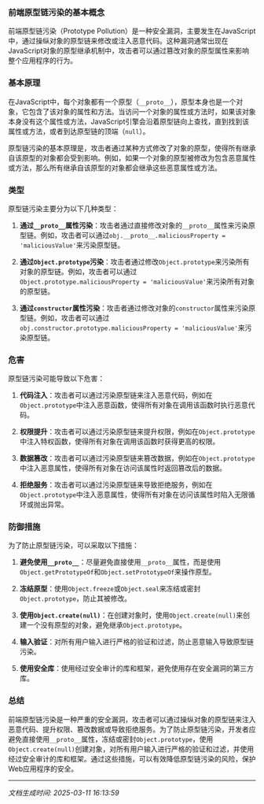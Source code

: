 ### 前端原型链污染的基本概念

前端原型链污染（Prototype Pollution）是一种安全漏洞，主要发生在JavaScript中，通过操纵对象的原型链来修改或注入恶意代码。这种漏洞通常出现在JavaScript对象的原型继承机制中，攻击者可以通过篡改对象的原型属性来影响整个应用程序的行为。

### 基本原理

在JavaScript中，每个对象都有一个原型（`__proto__`），原型本身也是一个对象，它包含了该对象的属性和方法。当访问一个对象的属性或方法时，如果该对象本身没有这个属性或方法，JavaScript引擎会沿着原型链向上查找，直到找到该属性或方法，或者到达原型链的顶端（`null`）。

原型链污染的基本原理是，攻击者通过某种方式修改了对象的原型，使得所有继承自该原型的对象都会受到影响。例如，如果一个对象的原型被修改为包含恶意属性或方法，那么所有继承自该原型的对象都会继承这些恶意属性或方法。

### 类型

原型链污染主要分为以下几种类型：

1. **通过`__proto__`属性污染**：攻击者通过直接修改对象的`__proto__`属性来污染原型链。例如，攻击者可以通过`obj.__proto__.maliciousProperty = 'maliciousValue'`来污染原型链。

2. **通过`Object.prototype`污染**：攻击者通过修改`Object.prototype`来污染所有对象的原型链。例如，攻击者可以通过`Object.prototype.maliciousProperty = 'maliciousValue'`来污染所有对象的原型链。

3. **通过`constructor`属性污染**：攻击者通过修改对象的`constructor`属性来污染原型链。例如，攻击者可以通过`obj.constructor.prototype.maliciousProperty = 'maliciousValue'`来污染原型链。

### 危害

原型链污染可能导致以下危害：

1. **代码注入**：攻击者可以通过污染原型链来注入恶意代码，例如在`Object.prototype`中注入恶意函数，使得所有对象在调用该函数时执行恶意代码。

2. **权限提升**：攻击者可以通过污染原型链来提升权限，例如在`Object.prototype`中注入特权函数，使得所有对象在调用该函数时获得更高的权限。

3. **数据篡改**：攻击者可以通过污染原型链来篡改数据，例如在`Object.prototype`中注入恶意属性，使得所有对象在访问该属性时返回篡改后的数据。

4. **拒绝服务**：攻击者可以通过污染原型链来导致拒绝服务，例如在`Object.prototype`中注入恶意属性，使得所有对象在访问该属性时陷入无限循环或抛出异常。

### 防御措施

为了防止原型链污染，可以采取以下措施：

1. **避免使用`__proto__`**：尽量避免直接使用`__proto__`属性，而是使用`Object.getPrototypeOf`和`Object.setPrototypeOf`来操作原型。

2. **冻结原型**：使用`Object.freeze`或`Object.seal`来冻结或密封`Object.prototype`，防止其被修改。

3. **使用`Object.create(null)`**：在创建对象时，使用`Object.create(null)`来创建一个没有原型的对象，避免继承`Object.prototype`。

4. **输入验证**：对所有用户输入进行严格的验证和过滤，防止恶意输入导致原型链污染。

5. **使用安全库**：使用经过安全审计的库和框架，避免使用存在安全漏洞的第三方库。

### 总结

前端原型链污染是一种严重的安全漏洞，攻击者可以通过操纵对象的原型链来注入恶意代码、提升权限、篡改数据或导致拒绝服务。为了防止原型链污染，开发者应避免直接使用`__proto__`属性，冻结或密封`Object.prototype`，使用`Object.create(null)`创建对象，对所有用户输入进行严格的验证和过滤，并使用经过安全审计的库和框架。通过这些措施，可以有效降低原型链污染的风险，保护Web应用程序的安全。

---

*文档生成时间: 2025-03-11 16:13:59*






















